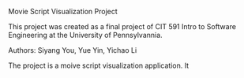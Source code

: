 Movie Script Visualization Project

This project was created as a final project of CIT 591 Intro to Software Engineering at the University of Pennsylvannia.

Authors: Siyang You, Yue Yin, Yichao Li

The project is a moive script visualization application. It 
